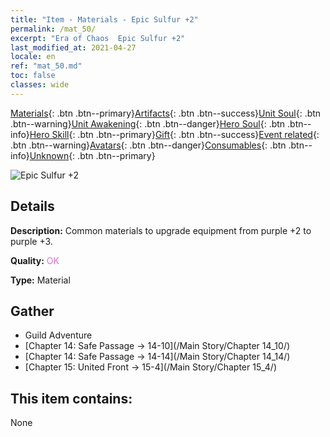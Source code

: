 ```yaml
---
title: "Item - Materials - Epic Sulfur +2"
permalink: /mat_50/
excerpt: "Era of Chaos  Epic Sulfur +2"
last_modified_at: 2021-04-27
locale: en
ref: "mat_50.md"
toc: false
classes: wide
---
```

 [Materials](/Items/){: .btn .btn--primary}[Artifacts](/Items/Artifacts/){: .btn .btn--success}[Unit Soul](/Items/UnitSoul/){: .btn .btn--warning}[Unit Awakening](/Items/UnitAwakening/){: .btn .btn--danger}[Hero Soul](/Items/HeroSoul/){: .btn .btn--info}[Hero Skill](/Items/HeroSkill/){: .btn .btn--primary}[Gift](/Items/Gift/){: .btn .btn--success}[Event related](/Items/Events/){: .btn .btn--warning}[Avatars](/Items/Avatars/){: .btn .btn--danger}[Consumables](/Items/Consumables/){: .btn .btn--info}[Unknown](/Items/Unknown/){: .btn .btn--primary}

 ![Epic Sulfur +2](/images/t/i_cailiao_liuhuang2.png)

## Details
 **Description:** Common materials to upgrade equipment from purple +2 to purple +3.

 **Quality:** <span style="color: #DA70D6">OK</span>

 **Type:** Material

## Gather

*    Guild Adventure 
*    [Chapter 14: Safe Passage -> 14-10](/Main Story/Chapter 14_10/) 
*    [Chapter 14: Safe Passage -> 14-14](/Main Story/Chapter 14_14/) 
*    [Chapter 15: United Front -> 15-4](/Main Story/Chapter 15_4/) 

## This item contains:

  None

